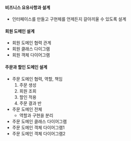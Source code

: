 #### 비즈니스 요유사항과 설계
* 인터페이스를 만들고 구현체를 언제든지 갈아끼울 수 있도록 설계
#### 회원 도메인 설계
* 회원 도메인 협력 관계
* 회원 클래스 다이그램
* 회원 객체 다이어그램
#### 주문과 할인 도메인 설계
* 주문 도메인 협력, 역할, 책임
  1. 주문 생성
  2. 회원 조회
  3. 할인 적용
  4. 주문 결과 반
* 주문 도메인 전체
  * 역할과 구현을 분리
* 주문 도메인 클래스 다이어그램
* 주문 도메인 객체 다이어그램1
* 주문 도메인 객체 다이어그램2
